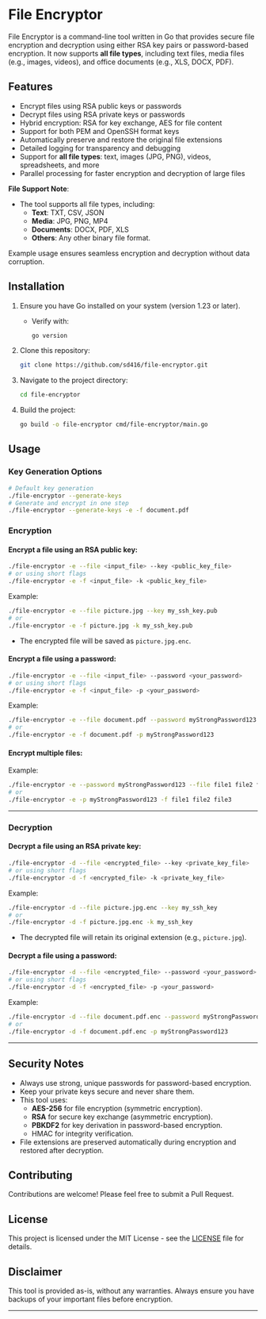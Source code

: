 # File Encryptor

File Encryptor is a command-line tool written in Go that provides secure file encryption and decryption using either RSA key pairs or password-based encryption. It now supports **all file types**, including text files, media files (e.g., images, videos), and office documents (e.g., XLS, DOCX, PDF).

## Features

- Encrypt files using RSA public keys or passwords
- Decrypt files using RSA private keys or passwords
- Hybrid encryption: RSA for key exchange, AES for file content
- Support for both PEM and OpenSSH format keys
- Automatically preserve and restore the original file extensions
- Detailed logging for transparency and debugging
- Support for **all file types**: text, images (JPG, PNG), videos, spreadsheets, and more
- Parallel processing for faster encryption and decryption of large files

**File Support Note**:
- The tool supports all file types, including:
  - **Text**: TXT, CSV, JSON
  - **Media**: JPG, PNG, MP4
  - **Documents**: DOCX, PDF, XLS
  - **Others**: Any other binary file format.

Example usage ensures seamless encryption and decryption without data corruption.

## Installation

1. Ensure you have Go installed on your system (version 1.23 or later).
   - Verify with:
     ```bash
     go version
     ```

2. Clone this repository:
   ```bash
   git clone https://github.com/sd416/file-encryptor.git
   ```

3. Navigate to the project directory:
   ```bash
   cd file-encryptor
   ```

4. Build the project:
   ```bash
   go build -o file-encryptor cmd/file-encryptor/main.go
   ```

## Usage

### Key Generation Options
```bash
# Default key generation
./file-encryptor --generate-keys
# Generate and encrypt in one step
./file-encryptor --generate-keys -e -f document.pdf
```

### Encryption

#### Encrypt a file using an RSA public key:
```bash
./file-encryptor -e --file <input_file> --key <public_key_file>
# or using short flags
./file-encryptor -e -f <input_file> -k <public_key_file>
```
Example:
```bash
./file-encryptor -e --file picture.jpg --key my_ssh_key.pub
# or
./file-encryptor -e -f picture.jpg -k my_ssh_key.pub
```
- The encrypted file will be saved as `picture.jpg.enc`.

#### Encrypt a file using a password:
```bash
./file-encryptor -e --file <input_file> --password <your_password>
# or using short flags
./file-encryptor -e -f <input_file> -p <your_password>
```
Example:
```bash
./file-encryptor -e --file document.pdf --password myStrongPassword123
# or
./file-encryptor -e -f document.pdf -p myStrongPassword123
```
#### Encrypt multiple files:

Example:
```bash
./file-encryptor -e --password myStrongPassword123 --file file1 file2 file3
# or
./file-encryptor -e -p myStrongPassword123 -f file1 file2 file3
```
---

### Decryption

#### Decrypt a file using an RSA private key:
```bash
./file-encryptor -d --file <encrypted_file> --key <private_key_file>
# or using short flags
./file-encryptor -d -f <encrypted_file> -k <private_key_file>
```
Example:
```bash
./file-encryptor -d --file picture.jpg.enc --key my_ssh_key
# or
./file-encryptor -d -f picture.jpg.enc -k my_ssh_key
```
- The decrypted file will retain its original extension (e.g., `picture.jpg`).

#### Decrypt a file using a password:
```bash
./file-encryptor -d --file <encrypted_file> --password <your_password>
# or using short flags
./file-encryptor -d -f <encrypted_file> -p <your_password>
```
Example:
```bash
./file-encryptor -d --file document.pdf.enc --password myStrongPassword123
# or
./file-encryptor -d -f document.pdf.enc -p myStrongPassword123
```

---

## Security Notes

- Always use strong, unique passwords for password-based encryption.
- Keep your private keys secure and never share them.
- This tool uses:
  - **AES-256** for file encryption (symmetric encryption).
  - **RSA** for secure key exchange (asymmetric encryption).
  - **PBKDF2** for key derivation in password-based encryption.
  - HMAC for integrity verification.
- File extensions are preserved automatically during encryption and restored after decryption.

## Contributing

Contributions are welcome! Please feel free to submit a Pull Request.

## License

This project is licensed under the MIT License - see the [LICENSE](LICENSE) file for details.

## Disclaimer

This tool is provided as-is, without any warranties. Always ensure you have backups of your important files before encryption.

---
